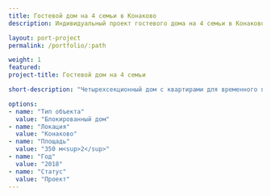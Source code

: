 ```yaml
---
title: Гостевой дом на 4 семьи в Конаково
description: Индивидуальный проект гостевого дома на 4 семьи в Конаково от архитектурного бюро А510. Индивидуальное проектирование на заказ.

layout: port-project
permalink: /portfolio/:path

weight: 1
featured:
project-title: Гостевой дом на 4 семьи

short-description: "Четырехсекционный дом с квартирами для временного пребывания гостей. В каждой из четырех квартир своя парковка, небольшая терраса перед входом, несколько спален. Территроия вокруг дома общая, как и экслпуатируемая кровля - из каждой квартиры есть выход на крышу, откуда открывается прекрасный вид на закат, водхранилище и лес."

options:
- name: "Тип объекта"
  value: "Блокированный дом"
- name: "Локация"
  value: "Конаково"
- name: "Площадь"
  value: "350 м<sup>2</sup>"
- name: "Год"
  value: "2018"
- name: "Статус"
  value: "Проект"
---
```

